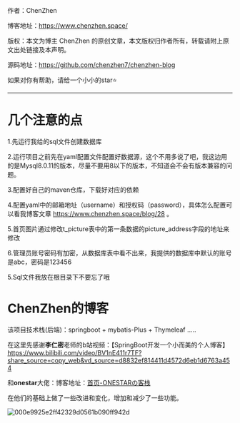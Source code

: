 作者：ChenZhen

博客地址：https://www.chenzhen.space/

版权：本文为博主 ChenZhen 的原创文章，本文版权归作者所有，转载请附上原文出处链接及本声明。

源码地址：https://github.com/chenzhen7/chenzhen-blog

如果对你有帮助，请给一个小小的star⭐



---

# 几个注意的点

1.先运行我给的sql文件创建数据库

2.运行项目之前先在yaml配置文件配置好数据源，这个不用多说了吧，我这边用的是Mysql8.0.11的版本，尽量不要用8以下的版本，不知道会不会有版本兼容的问题。

3.配置好自己的maven仓库，下载好对应的依赖

4.配置yaml中的邮箱地址（username）和授权码（password），具体怎么配置可以看我博客文章 https://www.chenzhen.space/blog/28 。

5.首页图片通过修改t_picture表中的第一条数据的picture_address字段的地址来修改

6.管理员账号密码有加密，从数据库表中看不出来，我提供的数据库中默认的账号是abc，密码是123456

5.Sql文件我放在根目录下不要忘了哦



# ChenZhen的博客

该项目技术栈(后端)：springboot + mybatis-Plus + Thymeleaf .....

在这里先感谢**李仁密**老师的b站视频：【SpringBoot开发一个小而美的个人博客】https://www.bilibili.com/video/BV1nE411r7TF?share_source=copy_web&vd_source=d8832ef814411d4572d6eb1d6763a454

和**onestar**大佬：博客地址：[首页-ONESTARの客栈](https://onestar.newstar.net.cn/)

在他们的基础上做了一些改进和变化，增加和减少了一些功能。

![000e9925e2ff42329d0561b090ff942d](https://user-images.githubusercontent.com/109839704/201456942-ea07a054-9c60-473d-b0b6-af68b57163a6.png)

